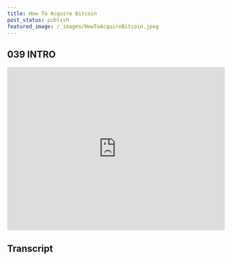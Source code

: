 ```yaml
---
title: How To Acquire Bitcoin
post_status: publish
featured_image: /_images/HowToAcquireBitcoin.jpeg
---
```


## 039 INTRO

<div style="padding:75% 0 0 0;position:relative;"><iframe src="https://player.vimeo.com/video/847591690?badge=0&amp;autopause=0&amp;player_id=0&amp;app_id=58479" frameborder="0" allow="autoplay; fullscreen; picture-in-picture" allowfullscreen style="position:absolute;top:0;left:0;width:100%;height:100%;" title="039 How To Acquire Bitcoin"></iframe></div>

<div style="margin-bottom:30px;"></div>

## Transcript

